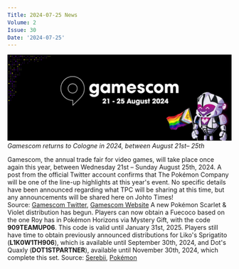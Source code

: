 ```yaml
---
Title: 2024-07-25 News
Volume: 2
Issue: 30
Date: '2024-07-25'
---
```


[![Gamescom returns to Cologne in 2024, between August 21st– 25th](/web/images/gamescom-returns-to-cologne-in-2024-between-august-21st-25th.png)](/web/images/gamescom-returns-to-cologne-in-2024-between-august-21st-25th.png)*Gamescom returns to Cologne in 2024, between August 21st– 25th*

Gamescom, the annual trade fair for video games, will take place once again this year, between Wednesday 21st – Sunday August 25th, 2024. A post from the official Twitter account confirms that The Pokémon Company will be one of the line-up highlights at this year's event. No specific details have been announced regarding what TPC will be sharing at this time, but any announcements will be shared here on Johto Times!  
Source: [Gamescom Twitter](https://x.com/gamescom/status/1814341796505276883), [Gamescom Website](https://www.gamescom.global/en)
A new Pokémon Scarlet & Violet distribution has begun. Players can now obtain a Fuecoco based on the one Roy has in Pokémon Horizons via Mystery Gift, with the code **909TEAMUP06**. This code is valid until January 31st, 2025.
Players still have time to obtain previously announced distributions for Liko's Sprigatito (**L1K0W1TH906**), which is available until September 30th, 2024, and Dot's Quaxly (**DOT1STPARTNER**), available until November 30th, 2024, which complete this set.
Source: [Serebii](https://x.com/SerebiiNet/status/1816330304082084310), [Pokémon](https://www.pokemon.com/uk/pokemon-news/add-roys-fuecoco-to-your-pokemon-scarlet-or-pokemon-violet-game-soon)